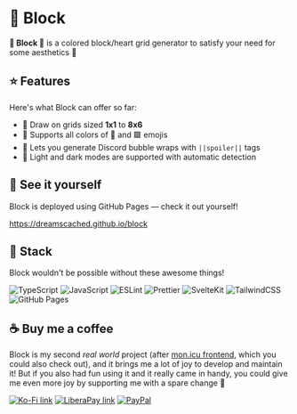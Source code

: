 # 💚 Block

**💚 Block 💚** is a colored block/heart grid generator to satisfy your
need for some aesthetics 🥰

## ⭐ Features

Here's what Block can offer so far:

* 🎨 Draw on grids sized **1x1** to **8x6**
* 🎊 Supports all colors of 💚 and 🟩 emojis
* 🙈 Lets you generate Discord bubble wraps with `||spoiler||` tags
* 🌙 Light and dark modes are supported with automatic detection


## 🚀 See it yourself

Block is deployed using GitHub Pages &mdash; check it out yourself!

https://dreamscached.github.io/block


## 🧰 Stack

Block wouldn't be possible without these awesome things!

![TypeScript](https://img.shields.io/badge/TypeScript-007ACC?logo=typescript&logoColor=white)
![JavaScript](https://img.shields.io/badge/JavaScript-323330?logo=javascript&logoColor=F7DF1E)
![ESLint](https://img.shields.io/badge/ESLint-3A33D1?logo=eslint&logoColor=white)
![Prettier](https://img.shields.io/badge/Prettier-1A2C34?logo=prettier&logoColor=F7BA3E)
![SvelteKit](https://img.shields.io/badge/Svelte-E34F26?logo=svelte&logoColor=white)
![TailwindCSS](https://img.shields.io/badge/TailwindCSS-1572B6?logo=tailwindcss&logoColor=white)
![GitHub Pages](https://img.shields.io/badge/GitHub_Pages-100000?logo=github&logoColor=white)


## ☕ Buy me a coffee

Block is my second *real world* project (after [mon.icu frontend](https://github.com/friends-of-monika/monicu-frontend),
which you could also check out), and it brings me a lot of joy to develop and maintain it! But if you also had fun using
it and it really came in handy, you could give me even more joy by supporting me with a spare change 💚

[![Ko-Fi link](https://img.shields.io/badge/Ko--fi-F16061?&logo=ko-fi&logoColor=white)](https://ko-fi.com/dreamscached)
[![LiberaPay link](https://img.shields.io/badge/Liberapay-F6C915?logo=liberapay&logoColor=black)](https://liberapay.com/dreamscached)
[![PayPal](https://img.shields.io/badge/PayPal-00457C?logo=paypal&logoColor=white)](https://paypal.me/dreamscached)